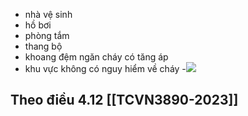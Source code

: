 
- nhà vệ sinh
- hồ bơi
- phòng tắm
- thang bộ
-  khoang đệm ngăn cháy có tăng áp
- khu vực không có nguy hiểm về cháy
-![](https://res.cloudinary.com/dcqf82eor/image/upload/f_auto/v1750737764/kysudienvn/ysrppeuwrilseixkaxhl.png)
## Theo điều 4.12 [[TCVN3890-2023]]